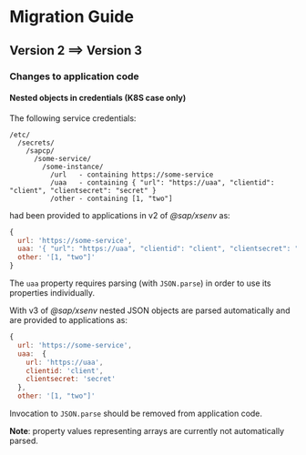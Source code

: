# Migration Guide

## Version 2 ==> Version 3

### Changes to application code

#### Nested objects in credentials (K8S case only)

The following service credentials:

```
/etc/
  /secrets/
    /sapcp/
      /some-service/
        /some-instance/
          /url   - containing https://some-service
          /uaa   - containing { "url": "https://uaa", "clientid": "client", "clientsecret": "secret" }
          /other - containing [1, "two"]
```

had been provided to applications in v2 of _@sap/xsenv_ as:

```js
{
  url: 'https://some-service',
  uaa: '{ "url": "https://uaa", "clientid": "client", "clientsecret": "secret" }',
  other: '[1, "two"]'
}
```

The `uaa` property requires parsing (with `JSON.parse`) in order to use its properties individually.

With v3 of _@sap/xsenv_ nested JSON objects are parsed automatically and are provided to applications as:

```js
{
  url: 'https://some-service',
  uaa:  {
    url: 'https://uaa',
    clientid: 'client',
    clientsecret: 'secret'
  },
  other: '[1, "two"]'
```

Invocation to `JSON.parse` should be removed from application code.

**Note**: property values representing arrays are currently not automatically parsed.
